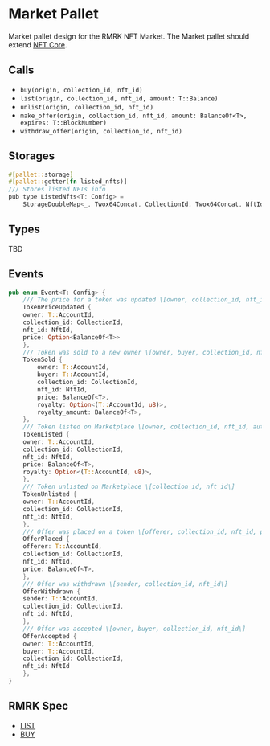 # Market Pallet
Market pallet design for the RMRK NFT Market. The Market pallet should extend [NFT Core](https://hackmd.io/GNJXyhXnTJiXvg3X-r3l3Q).

## Calls
- `buy(origin, collection_id, nft_id)`
- `list(origin, collection_id, nft_id, amount: T::Balance)`
- `unlist(origin, collection_id, nft_id)`
- `make_offer(origin, collection_id, nft_id, amount: BalanceOf<T>, expires: T::BlockNumber)`
- `withdraw_offer(origin, collection_id, nft_id)`

## Storages
```rust
#[pallet::storage]
#[pallet::getter(fn listed_nfts)]
/// Stores listed NFTs info
pub type ListedNfts<T: Config> =
	StorageDoubleMap<_, Twox64Concat, CollectionId, Twox64Concat, NftId, ListingInfoOf<T>>;
```

## Types
TBD

## Events

```rust
pub enum Event<T: Config> {
    /// The price for a token was updated \[owner, collection_id, nft_id, price\]
    TokenPriceUpdated {
	owner: T::AccountId,
	collection_id: CollectionId,
	nft_id: NftId,
	price: Option<BalanceOf<T>>
    },
    /// Token was sold to a new owner \[owner, buyer, collection_id, nft_id, price, author, royalty, royalty_amount\]
    TokenSold {
        owner: T::AccountId,
        buyer: T::AccountId,
        collection_id: CollectionId,
        nft_id: NftId,
        price: BalanceOf<T>,
        royalty: Option<(T::AccountId, u8)>,
        royalty_amount: BalanceOf<T>,
    },
    /// Token listed on Marketplace \[owner, collection_id, nft_id, author royalty\]
    TokenListed {
	owner: T::AccountId,
	collection_id: CollectionId, 
	nft_id: NftId,
	price: BalanceOf<T>, 
	royalty: Option<(T::AccountId, u8)>,
    },
    /// Token unlisted on Marketplace \[collection_id, nft_id\]
    TokenUnlisted {
	owner: T::AccountId, 
	collection_id: CollectionId,
	nft_id: NftId,
    },
    /// Offer was placed on a token \[offerer, collection_id, nft_id, price\]
    OfferPlaced {
	offerer: T::AccountId,
	collection_id: CollectionId, 
	nft_id: NftId, 
	price: BalanceOf<T>,
    },
    /// Offer was withdrawn \[sender, collection_id, nft_id\]
    OfferWithdrawn {
	sender: T::AccountId, 
	collection_id: CollectionId, 
	nft_id: NftId,
    },
    /// Offer was accepted \[owner, buyer, collection_id, nft_id\]
    OfferAccepted {
	owner: T::AccountId,
	buyer: T::AccountId,
	collection_id: CollectionId,
	nft_id: NftId
    },
}
```

## RMRK Spec
- [LIST](https://github.com/rmrk-team/rmrk-spec/blob/master/standards/rmrk2.0.0/interactions/list.md)
- [BUY](https://github.com/rmrk-team/rmrk-spec/blob/master/standards/rmrk2.0.0/interactions/buy.md)